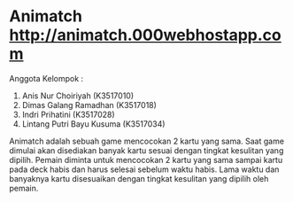 # Animatch http://animatch.000webhostapp.com

Anggota Kelompok :
1. Anis Nur Choiriyah         (K3517010)
2. Dimas Galang Ramadhan      (K3517018)
3. Indri Prihatini            (K3517028)
4. Lintang Putri Bayu Kusuma  (K3517034)

Animatch adalah sebuah game mencocokan 2 kartu yang sama. Saat game dimulai akan disediakan banyak kartu sesuai dengan tingkat kesulitan yang dipilih. Pemain diminta untuk mencocokan 2 kartu yang sama sampai kartu pada deck habis dan harus selesai sebelum waktu habis. Lama waktu dan banyaknya kartu disesuaikan dengan tingkat kesulitan yang dipilih oleh pemain.
